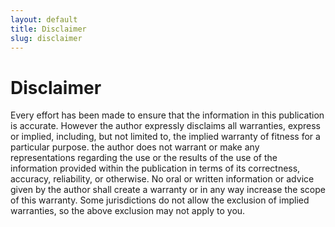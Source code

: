 ```yaml
---
layout: default
title: Disclaimer
slug: disclaimer
---
```

# Disclaimer

Every effort has been made to ensure that the information in this publication is accurate. However the author expressly disclaims all warranties, express or implied, including, but not limited to, the implied warranty of fitness for a particular purpose. the author does not warrant or make any representations regarding the use or the results of the use of the information provided within the publication in terms of its correctness, accuracy, reliability, or otherwise. No oral or written information or advice given by the author shall create a warranty or in any way increase the scope of this warranty. Some jurisdictions do not allow the exclusion of implied warranties, so the above exclusion may not apply to you.